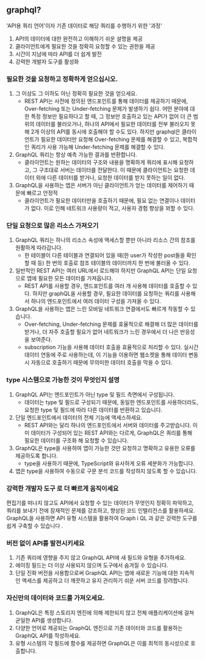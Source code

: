 ## graphql?
'API용 쿼리 언어'이자 기존 데이터로 해당 쿼리를 수행하기 위한 '과정'
1. API의 데이터에 대한 완전하고 이해하기 쉬운 설명을 제공
2. 클라이언트에게 필요한 것을 정확히 요청할 수 있는 권한을 제공
3. 시간이 지남에 따라 API를 더 쉽게 발전
4. 강력한 개발자 도구를 활성화

### 필요한 것을 요청하고 정확하게 얻으십시오.
1. 그 이상도 그 이하도 아닌 정확히 필요한 것을 얻으세요. 
    - REST API는 사전에 정의된 엔드포인트를 통해 데이터를 제공하기 때문에, Over-fetching 또는 Under-fetching 문제가 발생하기 쉽다. 어떤 분야에 대한 특정 정보만 필요하다고 할 때, 그 정보만 호출하고 있는 API가 없어 더 큰 범위의 데이터를 불러오거나, 하나의 API에서 필요한 데이터를 전부 불러오지 못해 2개 이상의 API를 동시에 호출해야 할 수도 있다. 하지만 graphql은 클라이언트가 필요한 데이터만 요청해 Over-fetching 문제를 해결할 수 있고, 복합적인 쿼리가 사용 가능해 Under-fetching 문제를 해결할 수 있다.
2. GraphQL 쿼리는 항상 예측 가능한 결과를 반환합니다. 
    - 클라이언트는 원하는 데이터의 구조와 내용을 명확하게 쿼리에 표시해 요청하고, 그 구조대로 서버는 데이터를 전달한다. 이 때문에 클라이언트는 요청한 데이터 외에 다른 데이터를 받거나, 요청한 데이터를 받지 못하는 일이 없다.
3. GraphQL을 사용하는 앱은 서버가 아닌 클라이언트가 얻는 데이터를 제어하기 때문에 빠르고 안정적
    - 클라이언트가 필요한 데이터만을 호출하기 때문에, 필요 없는 연결이나 데이터가 없다. 이로 인해 네트워크 사용량이 적고, 사용자 경험 향상을 꾀할 수 있다.


### 단일 요청으로 많은 리소스 가져오기
1. GraphQL 쿼리는 하나의 리소스 속성에 액세스할 뿐만 아니라 리소스 간의 참조를 원활하게 따라갑니다. 
    - 한 테이블이 다른 테이블과 연결되어 있을 때(한 user가 작성한 post들을 확인할 때 등) 한 번의 호출로 참조 테이블의 데이터까지 한 번에 불러올 수 있다.
2. 일반적인 REST API는 여러 URL에서 로드해야 하지만 GraphQL API는 단일 요청으로 앱에 필요한 모든 데이터를 가져옵니다. 
    - REST API를 사용할 경우, 엔드포인트를 여러 개 사용해 데이터를 호출할 수 있다. 하지만 graphQL을 사용할 경우, 필요한 데이터를 요청하는 쿼리를 사용해서 하나의 엔드포인트에서 여러 데이터 구성을 가져올 수 있다.
3. GraphQL을 사용하는 앱은 느린 모바일 네트워크 연결에서도 빠르게 작동할 수 있습니다.
    - Over-fetching, Under-fetching 문제를 효율적으로 해결해 더 많은 데이터를 받거나, 더 자주 호출할 필요가 없어 네트워크가 느린 경우에서 더 나은 반응성을 보여준다.
    - subscription 기능을 사용해 데이터 호출을 효율적으로 처리할 수 있다. 실시간 데이터 연동에 주로 사용하는데, 이 기능을 이용하면 웹소켓을 통해 데이터 변동 시 자동으로 호출하기 때문에 무의미한 데이터 호출을 막을 수 있다.


### type 시스템으로 가능한 것이 무엇인지 설명
1. GraphQL API는 엔드포인트가 아닌 type 및 필드 측면에서 구성됩니다. 
    - 데이터는 type 및 필드로 구성되기 때문에, 동일한 엔드포인트를 사용하더라도, 요청한 type 및 필드에 따라 다른 데이터를 반환하고 있습니다.
2. 단일 엔드포인트에서 데이터의 전체 기능에 액세스하세요. 
    - REST API와는 달리 하나의 엔드포인트에서 서버와 데이터를 주고받습니다. 이미 데이터가 구성되어 있는 REST API와는 다르게, GraphQL은 쿼리를 통해 필요한 데이터를 구조화 해 요청할 수 있습니다.
3. GraphQL은 type을 사용하여 앱이 가능한 것만 요청하고 명확하고 유용한 오류를 제공하도록 합니다. 
    - type을 사용하기 때문에, TypeScript와 유사하게 오류 세분화가 가능합니다.
4. 앱은 type을 사용하여 수동으로 구문 분석 코드를 작성하지 않도록 할 수 있습니다.


### 강력한 개발자 도구 로 더 빠르게 움직이세요
편집기를 떠나지 않고도 API에서 요청할 수 있는 데이터가 무엇인지 정확히 파악하고, 쿼리를 보내기 전에 잠재적인 문제를 강조하고, 향상된 코드 인텔리전스를 활용하세요. GraphQL을 사용하면 API 유형 시스템을 활용하여 Graph i QL 과 같은 강력한 도구를 쉽게 구축할 수 있습니다 .


### 버전 없이 API를 발전시키세요
1. 기존 쿼리에 영향을 주지 않고 GraphQL API에 새 필드와 유형을 추가하세요. 
2. 에이징 필드는 더 이상 사용되지 않으며 도구에서 숨겨질 수 있습니다. 
3. 단일 진화 버전을 사용함으로써 GraphQL API는 앱에 새로운 기능에 대한 지속적인 액세스를 제공하고 더 깨끗하고 유지 관리하기 쉬운 서버 코드를 장려합니다.


### 자신만의 데이터와 코드를 가져오세요.
1. GraphQL은 특정 스토리지 엔진에 의해 제한되지 않고 전체 애플리케이션에 걸쳐 균일한 API를 생성합니다. 
2. 다양한 언어로 제공되는 GraphQL 엔진으로 기존 데이터와 코드를 활용하는 GraphQL API를 작성하세요. 
3. 유형 시스템의 각 필드에 함수를 제공하면 GraphQL은 이를 최적의 동시성으로 호출합니다.



